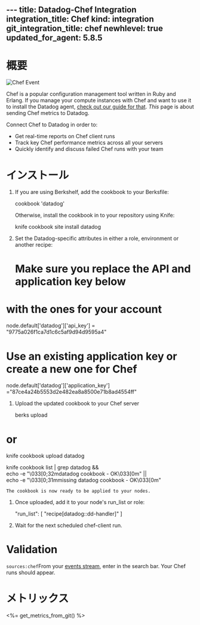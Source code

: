 --- title: Datadog-Chef Integration integration_title: Chef kind: integration git_integration_title: chef newhlevel: true
updated_for_agent: 5.8.5
---
# 概要

![Chef Event](/static/images/chefdashboard.png)

Chef is a popular configuration management tool written in Ruby and Erlang. If you manage your compute instances with Chef and want to use it to install the Datadog agent, [check out our guide for that](http://docs.datadoghq.com/guides/chef/). *This* page is about sending Chef metrics to Datadog.

Connect Chef to Datadog in order to:

* Get real-time reports on Chef client runs
* Track key Chef performance metrics across all your servers
* Quickly identify and discuss failed Chef runs with your team

# インストール

1.  If you are using Berkshelf, add the cookbook to your Berksfile:

    cookbook 'datadog'

    Otherwise, install the cookbook in to your repository using Knife:

    knife cookbook site install datadog

1.  Set the Datadog-specific attributes in either a role, environment or another recipe:

    # Make sure you replace the API and application key below
# with the ones for your account

node.default['datadog']['api_key'] = "9775a026f1ca7d1c6c5af9d94d9595a4"

# Use an existing application key or create a new one for Chef
node.default['datadog']['application_key'] ="87ce4a24b5553d2e482ea8a8500e71b8ad4554ff"

1.  Upload the updated cookbook to your Chef server

    berks upload
# or
knife cookbook upload datadog

knife cookbook list | grep datadog && \
echo -e "\033[0;32mdatadog cookbook - OK\033[0m" || \
echo -e "\033[0;31mmissing datadog cookbook - OK\033[0m"

    The cookbook is now ready to be applied to your nodes.

1.  Once uploaded, add it to your node's run_list or role:

    "run_list": [
  "recipe[datadog::dd-handler]"
]

1.  Wait for the next scheduled chef-client run.

# Validation

`sources:chef`From your [events stream](https://app.datadoghq.com/event/stream), enter  in the search bar. Your Chef runs should appear.

# メトリックス

<%= get_metrics_from_git() %>
